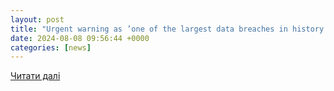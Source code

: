 ```yaml
---
layout: post
title: "Urgent warning as ’one of the largest data breaches in history’ targets 2.9 billion - & social security numbers at risk | The US Sun"
date: 2024-08-08 09:56:44 +0000
categories: [news]
---
```


[Читати далі](https://www.the-sun.com/news/12141447/largest-data-breaches-targets-billions-social-security-at-risk/)
